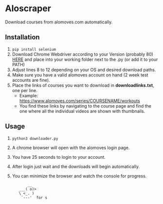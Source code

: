 # Aloscraper
Download courses from alomoves.com automatically.

## Installation

1. ```pip install selenium```
2. Download Chrome Webdriver according to your Version (probably 80) [HERE](https://chromedriver.chromium.org/downloads) and place into your working folder next to the .py (or add it to your PATH)
3. Adjust lines 8 to 12 depending on your OS and desired download paths.
4. Make sure you have a valid alomoves account on hand (2 week test accounts are fine).
5. Place the links of courses you want to download in **downloadlinks.txt**, one per line.
    - Example: https://www.alomoves.com/series/COURSENAME/workouts
    - You find these links by navigating to the course page and find the one where all the individual videos are shown with thumbnails.

## Usage
1. ```python3 downloader.py```
2. A chrome browser will open with the alomoves login page.
3. You have 25 seconds to login to your account.
4. After login just wait and the downloads will begin automatically.
5. You can minimize the browser and watch the console for progress.

              __
          ___( o)>
          \ <_. )
           `---'  for s